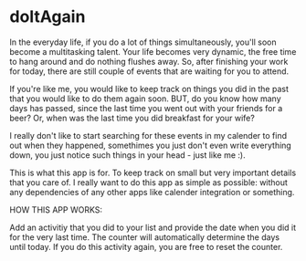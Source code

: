 # doItAgain

In the everyday life, if you do a lot of things simultaneously, you'll soon become a multitasking talent.
Your life becomes very dynamic, the free time to hang around and do nothing flushes away.
So, after finishing your work for today, there are still couple of events that are waiting for you to attend. 

If you're like me, you would like to keep track on things you did in the past that you would like to do them again soon.
BUT, do you know how many days has passed, since the last time you went out with your friends for a beer?
Or, when was the last time you did breakfast for your wife? 

I really don't like to start searching for these events in my calender to find out when they happened, somethimes you just don't even
write everything down, you just notice such things in your head - just like me :).

This is what this app is for. To keep track on small but very important details that you care of. 
I really want to do this app as simple as possible: without any dependencies of any other apps like calender integration or something. 

HOW THIS APP WORKS: 

Add an activitiy that you did to your list and provide the date when you did it for the very last time. The counter will automatically
determine the days until today. If you do this activity again, you are free to reset the counter.      
